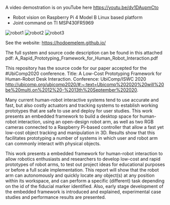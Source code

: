 A video demostration is on youTube here https://youtu.be/dv1DAupmCto

 * Robot vision on  Raspberry Pi 4 Model B Linux based platform
 * Joint command on  TI MSP430FR5969
 
![robot1](https://user-images.githubusercontent.com/67382222/111897398-09a00280-8a20-11eb-8b5a-8df27075609b.JPG)
![robot2](https://user-images.githubusercontent.com/67382222/111897407-1ae90f00-8a20-11eb-9f4f-488f97be4e83.JPG)
![robot3](https://user-images.githubusercontent.com/67382222/111897413-26d4d100-8a20-11eb-88a0-77cf2339ded5.JPG)

See the website: https://hodoemelem.github.io/ 

The full system and source code description can be found in this attached pdf: 
A_Rapid_Prototyping_Framework_for_Human_Robot_Interaction.pdf

This repository has the source code for our paper accepted for the #UbiComp2020 conference.
Title: A Low-Cost Prototyping Framework for Human-Robot Desk Interaction.
Conference: UbiComp/ISWC 2020 http://ubicomp.org/ubicomp2020/#:~:text=Ubicomp%202020%20will%20be%20multi,on%2012%20-%2013th%20September%202020.

Many current human-robot interactive systems tend to use accurate and fast, but also costly actuators
and tracking systems to establish working prototypes that are safe to use and deploy for user studies.
This work presents an embedded framework to build a desktop space for human-robot interaction, using 
an open-design robot arm, as well as two RGB cameras connected to a Raspberry Pi-based controller that 
allow a fast yet low-cost object tracking and manipulation in 3D. Results show that this facilitates
prototyping a number of systems in which user and robot arm can commonly interact with physical objects.

This work presents a embedded framework for human-robot interaction to allow robotics enthusiasts and researchers
to develop low-cost and rapid prototypes of robot arms, to test out project ideas for educational purposes or before
a full scale implementation. This report will show that the robot arm can autonomously and quickly locate any object(s)
at any position within its workspace, and can perform a specific (different) task depending on the id of the fiducial marker 
identified. Also, early stage development of the embedded framework is introduced and explained, experimental case studies and
performance results are presented. 





